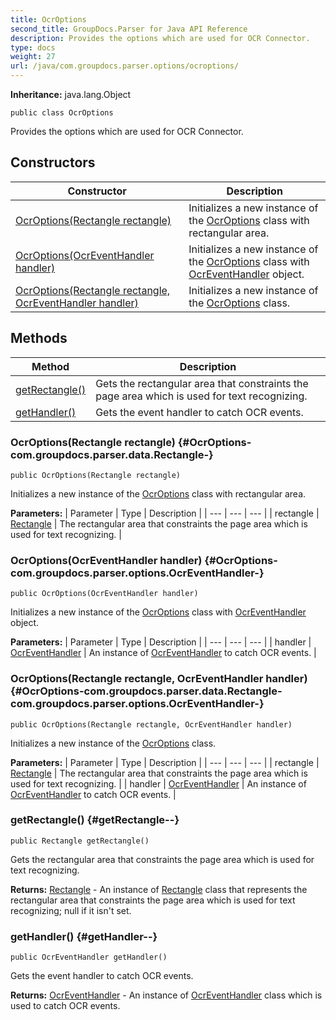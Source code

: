 ```yaml
---
title: OcrOptions
second_title: GroupDocs.Parser for Java API Reference
description: Provides the options which are used for OCR Connector.
type: docs
weight: 27
url: /java/com.groupdocs.parser.options/ocroptions/
---
```

**Inheritance:**
java.lang.Object
```
public class OcrOptions
```

Provides the options which are used for OCR Connector.
## Constructors

| Constructor | Description |
| --- | --- |
| [OcrOptions(Rectangle rectangle)](#OcrOptions-com.groupdocs.parser.data.Rectangle-) | Initializes a new instance of the [OcrOptions](../../com.groupdocs.parser.options/ocroptions) class with rectangular area. |
| [OcrOptions(OcrEventHandler handler)](#OcrOptions-com.groupdocs.parser.options.OcrEventHandler-) | Initializes a new instance of the [OcrOptions](../../com.groupdocs.parser.options/ocroptions) class with [OcrEventHandler](../../com.groupdocs.parser.options/ocreventhandler) object. |
| [OcrOptions(Rectangle rectangle, OcrEventHandler handler)](#OcrOptions-com.groupdocs.parser.data.Rectangle-com.groupdocs.parser.options.OcrEventHandler-) | Initializes a new instance of the [OcrOptions](../../com.groupdocs.parser.options/ocroptions) class. |
## Methods

| Method | Description |
| --- | --- |
| [getRectangle()](#getRectangle--) | Gets the rectangular area that constraints the page area which is used for text recognizing. |
| [getHandler()](#getHandler--) | Gets the event handler to catch OCR events. |
### OcrOptions(Rectangle rectangle) {#OcrOptions-com.groupdocs.parser.data.Rectangle-}
```
public OcrOptions(Rectangle rectangle)
```


Initializes a new instance of the [OcrOptions](../../com.groupdocs.parser.options/ocroptions) class with rectangular area.

**Parameters:**
| Parameter | Type | Description |
| --- | --- | --- |
| rectangle | [Rectangle](../../com.groupdocs.parser.data/rectangle) | The rectangular area that constraints the page area which is used for text recognizing. |

### OcrOptions(OcrEventHandler handler) {#OcrOptions-com.groupdocs.parser.options.OcrEventHandler-}
```
public OcrOptions(OcrEventHandler handler)
```


Initializes a new instance of the [OcrOptions](../../com.groupdocs.parser.options/ocroptions) class with [OcrEventHandler](../../com.groupdocs.parser.options/ocreventhandler) object.

**Parameters:**
| Parameter | Type | Description |
| --- | --- | --- |
| handler | [OcrEventHandler](../../com.groupdocs.parser.options/ocreventhandler) | An instance of [OcrEventHandler](../../com.groupdocs.parser.options/ocreventhandler) to catch OCR events. |

### OcrOptions(Rectangle rectangle, OcrEventHandler handler) {#OcrOptions-com.groupdocs.parser.data.Rectangle-com.groupdocs.parser.options.OcrEventHandler-}
```
public OcrOptions(Rectangle rectangle, OcrEventHandler handler)
```


Initializes a new instance of the [OcrOptions](../../com.groupdocs.parser.options/ocroptions) class.

**Parameters:**
| Parameter | Type | Description |
| --- | --- | --- |
| rectangle | [Rectangle](../../com.groupdocs.parser.data/rectangle) | The rectangular area that constraints the page area which is used for text recognizing. |
| handler | [OcrEventHandler](../../com.groupdocs.parser.options/ocreventhandler) | An instance of [OcrEventHandler](../../com.groupdocs.parser.options/ocreventhandler) to catch OCR events. |

### getRectangle() {#getRectangle--}
```
public Rectangle getRectangle()
```


Gets the rectangular area that constraints the page area which is used for text recognizing.

**Returns:**
[Rectangle](../../com.groupdocs.parser.data/rectangle) - An instance of [Rectangle](../../com.groupdocs.parser.data/rectangle) class that represents the rectangular area that constraints the page area which is used for text recognizing;  null  if it isn't set.
### getHandler() {#getHandler--}
```
public OcrEventHandler getHandler()
```


Gets the event handler to catch OCR events.

**Returns:**
[OcrEventHandler](../../com.groupdocs.parser.options/ocreventhandler) - An instance of [OcrEventHandler](../../com.groupdocs.parser.options/ocreventhandler) class which is used to catch OCR events.
